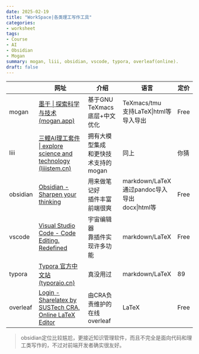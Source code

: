 ```yaml
---
date: 2025-02-19
title: "WorkSpace|各类理工写作工具"
categories: 
- worksheet
tags: 
- Course
- AI
- Obsidian
- Mogan
summary: mogan, liii, obsidian, vscode, typora, overleaf(online).
draft: false
---
```



|          | 网址                                                                                            | 介绍                   | 语言                                        | 定价   |
| -------- | --------------------------------------------------------------------------------------------- | -------------------- | ----------------------------------------- | ---- |
| mogan    | [墨干 \| 探索科学与技术 (mogan.app)](https://mogan.app/zh/)                                            | 基于GNU TeXmacs<br>底层+中文优化 | TeXmacs/tmu<br>支持LaTeX\|html等<br>导入导出     | Free |
| liii     | [三鲤AI理工套件 \| explore science and technology (liiistem.cn)](https://liiistem.cn/)              | 拥有大模型集成<br>和更快技术支持的mogan   | 同上                                        | 你猜   |
| obsidian | [Obsidian - Sharpen your thinking](https://obsidian.md/)                                      | 用来做笔记好<br>插件丰富前端很爽   | markdown/LaTeX<br>通过pandoc导入导出<br>docx\|html等 | Free |
| vscode   | [Visual Studio Code - Code Editing. Redefined](https://code.visualstudio.com/)                | 宇宙编辑器<br>靠插件实现许多功能   | markdown/LaTeX                            | Free |
| typora   | [Typora 官方中文站 (typoraio.cn)](https://typoraio.cn/)                                            | 真没用过                 | markdown/LaTeX                            | 89   |
| overleaf | [Login - Sharelatex by SUSTech CRA, Online LaTeX Editor](https://sharelatex.cra.ac.cn/login?) | 由CRA负责维护的在线overleaf  | LaTeX                                     | Free |

> obsidian定位比较尴尬，更接近知识管理软件，而且不完全是面向代码和理工类写作的，不过对前端开发者确实很友好。